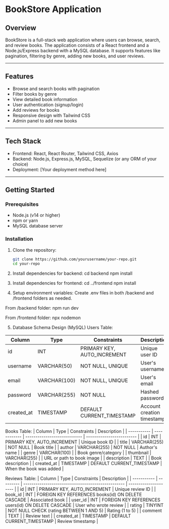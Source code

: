 # BookStore Application

## Overview

BookStore is a full-stack web application where users can browse, search, and review books. The application consists of a React frontend and a Node.js/Express backend with a MySQL database. It supports features like pagination, filtering by genre, adding new books, and user reviews.

---

## Features

- Browse and search books with pagination
- Filter books by genre
- View detailed book information
- User authentication (signup/login)
- Add reviews for books
- Responsive design with Tailwind CSS
- Admin panel to add new books

---

## Tech Stack

- Frontend: React, React Router, Tailwind CSS, Axios
- Backend: Node.js, Express.js, MySQL, Sequelize (or any ORM of your choice)
- Deployment: [Your deployment method here]

---

## Getting Started

### Prerequisites

- Node.js (v14 or higher)
- npm or yarn
- MySQL database server

### Installation

1. Clone the repository:

   ```bash
   git clone https://github.com/yourusername/your-repo.git
   cd your-repo

2. Install dependencies for backend:
cd backend
npm install

3. Install dependencies for frontend:
cd ../frontend
npm install

4. Setup environment variables:
Create .env files in both /backend and /frontend folders as needed.

From /backend folder:
npm run dev

From /frontend folder:
npx nodemon

5. Database Schema Design (MySQL)
Users Table: 

| Column      | Type         | Constraints                  | Description                |
| ----------- | ------------ | ---------------------------- | -------------------------- |
| id          | INT          | PRIMARY KEY, AUTO\_INCREMENT | Unique user ID             |
| username    | VARCHAR(50)  | NOT NULL, UNIQUE             | User's username            |
| email       | VARCHAR(100) | NOT NULL, UNIQUE             | User's email               |
| password    | VARCHAR(255) | NOT NULL                     | Hashed password            |
| created\_at | TIMESTAMP    | DEFAULT CURRENT\_TIMESTAMP   | Account creation timestamp |

Books Table:
| Column      | Type         | Constraints                  | Description               |
| ----------- | ------------ | ---------------------------- | ------------------------- |
| id          | INT          | PRIMARY KEY, AUTO\_INCREMENT | Unique book ID            |
| title       | VARCHAR(255) | NOT NULL                     | Book title                |
| author      | VARCHAR(255) | NOT NULL                     | Author's name             |
| genre       | VARCHAR(100) |                              | Book genre/category       |
| thumbnail   | VARCHAR(255) |                              | URL or path to book image |
| description | TEXT         |                              | Book description          |
| created\_at | TIMESTAMP    | DEFAULT CURRENT\_TIMESTAMP   | When the book was added   |

Reviews Table:
| Column      | Type      | Constraints                                        | Description           |
| ----------- | --------- | -------------------------------------------------- | --------------------- |
| id          | INT       | PRIMARY KEY, AUTO\_INCREMENT                       | Unique review ID      |
| book\_id    | INT       | FOREIGN KEY REFERENCES books(id) ON DELETE CASCADE | Associated book       |
| user\_id    | INT       | FOREIGN KEY REFERENCES users(id) ON DELETE CASCADE | User who wrote review |
| rating      | TINYINT   | NOT NULL CHECK (rating BETWEEN 1 AND 5)            | Rating (1 to 5)       |
| comment     | TEXT      |                                                    | Review text           |
| created\_at | TIMESTAMP | DEFAULT CURRENT\_TIMESTAMP                         | Review timestamp      |

